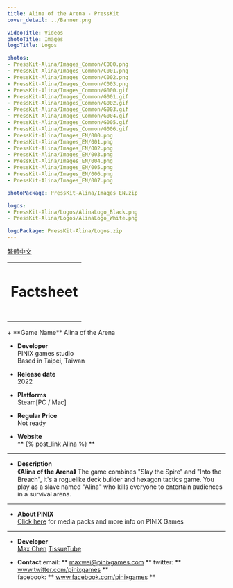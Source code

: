 ```yaml
---
title: Alina of the Arena - PressKit
cover_detail: ../Banner.png

videoTitle: Videos
photoTitle: Images
logoTitle: Logos

photos: 
- PressKit-Alina/Images_Common/C000.png
- PressKit-Alina/Images_Common/C001.png
- PressKit-Alina/Images_Common/C002.png
- PressKit-Alina/Images_Common/C003.png
- PressKit-Alina/Images_Common/G000.gif
- PressKit-Alina/Images_Common/G001.gif
- PressKit-Alina/Images_Common/G002.gif
- PressKit-Alina/Images_Common/G003.gif
- PressKit-Alina/Images_Common/G004.gif
- PressKit-Alina/Images_Common/G005.gif
- PressKit-Alina/Images_Common/G006.gif
- PressKit-Alina/Images_EN/000.png
- PressKit-Alina/Images_EN/001.png
- PressKit-Alina/Images_EN/002.png
- PressKit-Alina/Images_EN/003.png
- PressKit-Alina/Images_EN/004.png
- PressKit-Alina/Images_EN/005.png
- PressKit-Alina/Images_EN/006.png
- PressKit-Alina/Images_EN/007.png

photoPackage: PressKit-Alina/Images_EN.zip

logos: 
- PressKit-Alina/Logos/AlinaLogo_Black.png
- PressKit-Alina/Logos/AlinaLogo_White.png

logoPackage: PressKit-Alina/Logos.zip
---
```

<!-- videos: -->
<!-- - //www.youtube.com/embed/WUd3_cZ2QJU  -->
<!--統一管理連結-->
[PINIXPressKitLink]: /PressKit-PINIX/en/
[MAXWEIWEB]: https://maxweichen.github.io/
[STEAMLINK]: ..
[APPSTORELINK]: ..
[GOOGLEPLAYLINK]: ..
[TISSUETUBEWEB]: https://www.facebook.com/TissueTubeGames/
<!--統一管理連結-->
<a href="../zh-TW/" class="button small" target=_self>繁體中文</a>
<table><td><h1>Factsheet<h1></td></table>
+ **Game Name**  
Alina of the Arena

+ **Developer**  
PINIX games studio  
Based in Taipei, Taiwan

+ **Release date**  
2022

+ **Platforms**  
Steam[PC / Mac]

+ **Regular Price**  
Not ready

+ **Website**  
** {% post_link Alina %} **

  
---
+ **Description**  
**《Alina of the Arena》**
The game combines "Slay the Spire" and "Into the Breach", it's a roguelike deck builder and hexagon tactics game.
You play as a slave named "Alina" who kills everyone to entertain audiences in a survival arena.

<!--+ **History**  -->
<!--+ **Features** -->
---
<!--+ **Awards & Recognitio**-->
<!--+ **Reviews**-->
<!--Selected Articles-->
+ **About PINIX**  
[Click here][PINIXPressKitLink] for media packs and more info on PINIX Games

---
+ **Developer**  
[Max Chen][MAXWEIWEB]
[TissueTube][TISSUETUBEWEB]

+ **Contact**
email: ** maxwei@pinixgames.com **
twitter: ** www.twitter.com/pinixgames **  
facebook: ** www.facebook.com/pinixgames **

	
